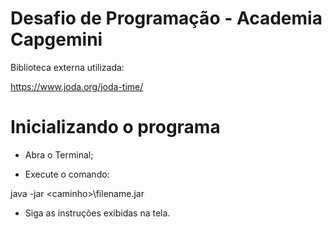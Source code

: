 # Desafio de Programação - Academia Capgemini

Biblioteca externa utilizada:

https://www.joda.org/joda-time/

# Inicializando o programa

- Abra o Terminal;

- Execute o comando:

java -jar \<caminho>\\filename.jar

- Siga as instruções exibidas na tela.
